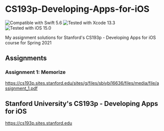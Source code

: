 # CS193p-Developing-Apps-for-iOS
![Compatible with Swift 5.6][swift-version]
![Tested with Xcode 13.3][xcode-version]
![Tested with iOS 15.0][ios-version]

My assignment solutions for Stanford's CS193p - Developing Apps for iOS course for Spring 2021

## Assignments

### Assignment 1: Memorize

https://cs193p.sites.stanford.edu/sites/g/files/sbiybj16636/files/media/file/assignment_1.pdf

## Stanford University's CS193p - Developing Apps for iOS
https://cs193p.sites.stanford.edu

[swift-version]: https://img.shields.io/badge/Swift-5.6-green.svg
[xcode-version]: https://img.shields.io/badge/Xcode-13.3-green.svg
[ios-version]: https://img.shields.io/badge/iOS-15.0-green.svg

